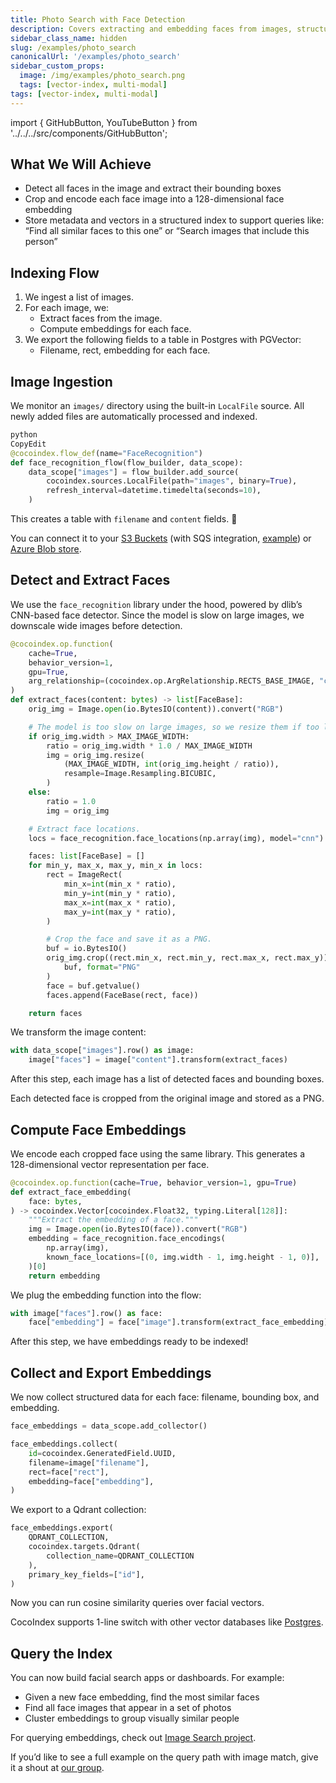 ```yaml
---
title: Photo Search with Face Detection
description: Covers extracting and embedding faces from images, structuring data for visual search, and exporting to a vector database for face similarity queries.
sidebar_class_name: hidden
slug: /examples/photo_search
canonicalUrl: '/examples/photo_search'
sidebar_custom_props:
  image: /img/examples/photo_search.png
  tags: [vector-index, multi-modal]
tags: [vector-index, multi-modal]
---
```


import { GitHubButton, YouTubeButton } from '../../../src/components/GitHubButton';

<GitHubButton url="https://github.com/cocoindex-io/cocoindex/tree/main/examples/face_recognition"/>


## What We Will Achieve
- Detect all faces in the image and extract their bounding boxes
- Crop and encode each face image into a 128-dimensional face embedding
- Store metadata and vectors in a structured index to support queries like:
“Find all similar faces to this one” or “Search images that include this person”


## Indexing Flow

1. We ingest a list of images.
2. For each image, we:
    - Extract faces from the image.
    - Compute embeddings for each face.
3. We  export the following fields to a table in Postgres with PGVector:
    - Filename, rect, embedding for each face.


## Image Ingestion

We monitor an `images/` directory using the built-in `LocalFile` source. All newly added files are automatically processed and indexed.
```python
python
CopyEdit
@cocoindex.flow_def(name="FaceRecognition")
def face_recognition_flow(flow_builder, data_scope):
    data_scope["images"] = flow_builder.add_source(
        cocoindex.sources.LocalFile(path="images", binary=True),
        refresh_interval=datetime.timedelta(seconds=10),
    )
```

This creates a table with `filename` and `content` fields. 📂


You can connect it to your [S3 Buckets](https://cocoindex.io/docs/ops/sources#amazons3) (with SQS integration, [example](https://cocoindex.io/blogs/s3-incremental-etl))
or [Azure Blob store](https://cocoindex.io/docs/ops/sources#azureblob).

## Detect and Extract Faces

We use the `face_recognition` library under the hood, powered by dlib’s CNN-based face detector. Since the model is slow on large images, we downscale wide images before detection.


```python
@cocoindex.op.function(
    cache=True,
    behavior_version=1,
    gpu=True,
    arg_relationship=(cocoindex.op.ArgRelationship.RECTS_BASE_IMAGE, "content"),
)
def extract_faces(content: bytes) -> list[FaceBase]:
    orig_img = Image.open(io.BytesIO(content)).convert("RGB")

    # The model is too slow on large images, so we resize them if too large.
    if orig_img.width > MAX_IMAGE_WIDTH:
        ratio = orig_img.width * 1.0 / MAX_IMAGE_WIDTH
        img = orig_img.resize(
            (MAX_IMAGE_WIDTH, int(orig_img.height / ratio)),
            resample=Image.Resampling.BICUBIC,
        )
    else:
        ratio = 1.0
        img = orig_img

    # Extract face locations.
    locs = face_recognition.face_locations(np.array(img), model="cnn")

    faces: list[FaceBase] = []
    for min_y, max_x, max_y, min_x in locs:
        rect = ImageRect(
            min_x=int(min_x * ratio),
            min_y=int(min_y * ratio),
            max_x=int(max_x * ratio),
            max_y=int(max_y * ratio),
        )

        # Crop the face and save it as a PNG.
        buf = io.BytesIO()
        orig_img.crop((rect.min_x, rect.min_y, rect.max_x, rect.max_y)).save(
            buf, format="PNG"
        )
        face = buf.getvalue()
        faces.append(FaceBase(rect, face))

    return faces
```

We transform the image content:

```python
with data_scope["images"].row() as image:
    image["faces"] = image["content"].transform(extract_faces)
```

After this step, each image has a list of detected faces and bounding boxes.

Each detected face is cropped from the original image and stored as a PNG.


## Compute Face Embeddings

We encode each cropped face using the same library. This generates a 128-dimensional vector representation per face.

```python
@cocoindex.op.function(cache=True, behavior_version=1, gpu=True)
def extract_face_embedding(
    face: bytes,
) -> cocoindex.Vector[cocoindex.Float32, typing.Literal[128]]:
    """Extract the embedding of a face."""
    img = Image.open(io.BytesIO(face)).convert("RGB")
    embedding = face_recognition.face_encodings(
        np.array(img),
        known_face_locations=[(0, img.width - 1, img.height - 1, 0)],
    )[0]
    return embedding
```

We plug the embedding function into the flow:

```python
with image["faces"].row() as face:
    face["embedding"] = face["image"].transform(extract_face_embedding)
```

After this step, we have embeddings ready to be indexed!


## Collect and Export Embeddings

We now collect structured data for each face: filename, bounding box, and embedding.

```python
face_embeddings = data_scope.add_collector()

face_embeddings.collect(
    id=cocoindex.GeneratedField.UUID,
    filename=image["filename"],
    rect=face["rect"],
    embedding=face["embedding"],
)

```

We export to a Qdrant collection:

```python
face_embeddings.export(
    QDRANT_COLLECTION,
    cocoindex.targets.Qdrant(
        collection_name=QDRANT_COLLECTION
    ),
    primary_key_fields=["id"],
)
```

Now you can run cosine similarity queries over facial vectors.

CocoIndex supports 1-line switch with other vector databases like [Postgres](https://cocoindex.io/docs/ops/targets#postgres).

## Query the Index

You can now build facial search apps or dashboards. For example:

- Given a new face embedding, find the most similar faces
- Find all face images that appear in a set of photos
- Cluster embeddings to group visually similar people


For querying embeddings, check out [Image Search project](https://cocoindex.io/blogs/live-image-search).

If you’d like to see a full example on the query path with image match, give it a shout at
[our group](https://discord.com/invite/zpA9S2DR7s).
